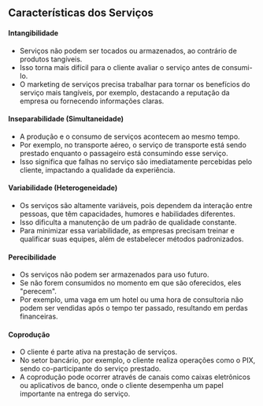 ## Características dos Serviços

#### Intangibilidade 
- Serviços não podem ser tocados ou armazenados, ao contrário de produtos tangíveis. 
- Isso torna mais difícil para o cliente avaliar o serviço antes de consumi-lo. 
- O marketing de serviços precisa trabalhar para tornar os benefícios do serviço mais tangíveis, por exemplo, destacando a reputação da empresa ou fornecendo informações claras.

#### Inseparabilidade (Simultaneidade)
- A produção e o consumo de serviços acontecem ao mesmo tempo. 
- Por exemplo, no transporte aéreo, o serviço de transporte está sendo prestado enquanto o passageiro está consumindo esse serviço. 
- Isso significa que falhas no serviço são imediatamente percebidas pelo cliente, impactando a qualidade da experiência.

#### Variabilidade (Heterogeneidade)
- Os serviços são altamente variáveis, pois dependem da interação entre pessoas, que têm capacidades, humores e habilidades diferentes. 
- Isso dificulta a manutenção de um padrão de qualidade constante. 
- Para minimizar essa variabilidade, as empresas precisam treinar e qualificar suas equipes, além de estabelecer métodos padronizados.

#### Perecibilidade
- Os serviços não podem ser armazenados para uso futuro. 
- Se não forem consumidos no momento em que são oferecidos, eles "perecem". 
- Por exemplo, uma vaga em um hotel ou uma hora de consultoria não podem ser vendidas após o tempo ter passado, resultando em perdas financeiras.

#### Coprodução
- O cliente é parte ativa na prestação de serviços. 
- No setor bancário, por exemplo, o cliente realiza operações como o PIX, sendo co-participante do serviço prestado. 
- A coprodução pode ocorrer através de canais como caixas eletrônicos ou aplicativos de banco, onde o cliente desempenha um papel importante na entrega do serviço.
